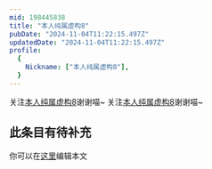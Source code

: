 ```yaml
---
mid: 198445838
title: "本人纯属虚构8"
pubDate: "2024-11-04T11:22:15.497Z"
updatedDate: "2024-11-04T11:22:15.497Z"
profile:
  {
    Nickname: ["本人纯属虚构8"],
  }
---
```


关注[本人纯属虚构8](https://space.bilibili.com/198445838)谢谢喵~ 关注[本人纯属虚构8](https://space.bilibili.com/198445838)谢谢喵~

## 此条目有待补充
你可以在[这里](https://github.com/Yuhanawa/VTuber.ICU-Content/edit/master/v/本人纯属虚构8/index.md)编辑本文
